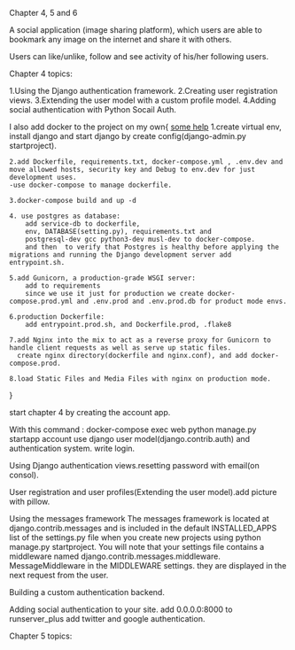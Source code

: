 Chapter 4, 5 and 6 

A social application (image sharing platform), which users are able to bookmark any image on the internet and share it with others.

Users can like/unlike, follow and see activity of his/her following users.

Chapter 4 topics:

1.Using the Django authentication framework.
2.Creating user registration views.
3.Extending the user model with a custom profile model.
4.Adding social authentication with Python Socail Auth.

I also add docker to the project on my own{ [some help](https://testdriven.io/blog/dockerizing-django-with-postgres-gunicorn-and-nginx/)
    1.create virtual env, install django and start django by create config(django-admin.py startproject).

    2.add Dockerfile, requirements.txt, docker-compose.yml , .env.dev and move allowed hosts, security key and Debug to env.dev for just development uses.
    -use docker-compose to manage dockerfile.

    3.docker-compose build and up -d

    4. use postgres as database:
        add service-db to dockerfile,
        env, DATABASE(setting.py), requirements.txt and
        postgresql-dev gcc python3-dev musl-dev to docker-compose.
        and then  to verify that Postgres is healthy before applying the migrations and running the Django development server add entrypoint.sh.

    5.add Gunicorn, a production-grade WSGI server:
        add to requirements
        since we use it just for production we create docker-compose.prod.yml and .env.prod and .env.prod.db for product mode envs.

    6.production Dockerfile:
        add entrypoint.prod.sh, and Dockerfile.prod, .flake8

    7.add Nginx into the mix to act as a reverse proxy for Gunicorn to handle client requests as well as serve up static files.
      create nginx directory(dockerfile and nginx.conf), and add docker-compose.prod.

    8.load Static Files and Media Files with nginx on production mode.

}

start chapter 4 by creating the account app.

With this command : docker-compose exec web python manage.py startapp account
use django user model(django.contrib.auth) and authentication system.
write login.

Using Django authentication views.resetting password with email(on consol).

User registration and user profiles(Extending the user model).add picture with pillow.


Using the messages framework
    The messages framework is located at django.contrib.messages and is included
    in the default INSTALLED_APPS list of the settings.py file when you create new
    projects using python manage.py startproject. You will note that your settings
    file contains a middleware named django.contrib.messages.middleware.
    MessageMiddleware in the MIDDLEWARE settings.
    they are displayed in the next request from the user.

Building a custom authentication backend.


Adding social authentication to your site. add 0.0.0.0:8000 to runserver_plus add twitter and google authentication.


Chapter 5 topics:


